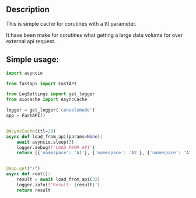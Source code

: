 ## Description

This is simple cache for corutines with a ttl parameter.

It have been make for corutines what getting a large data volume for over external api request.

## Simple usage:

```python
import asyncio

from fastapi import FastAPI

from LogSettings import get_logger
from aiocache import AsyncCache

logger = get_logger('consolemode')
app = FastAPI()


@AsyncCache(ttl=20)
async def load_from_api(params=None):
    await asyncio.sleep(3)
    logger.debug(f'LOAD FROM API')
    return [{'namespace': 'A1'}, {'namespace': 'A2'}, {'namespace': 'A3'}]


@app.get("/")
async def root():
    result = await load_from_api(32)
    logger.info(f'Result: {result}')
    return result

```